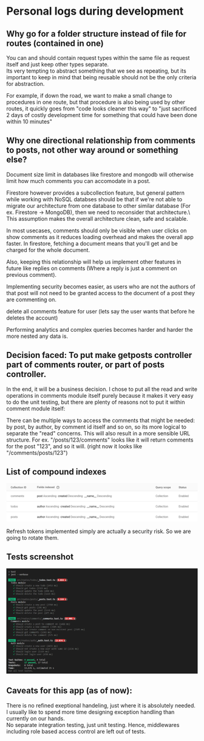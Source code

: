 # Personal logs during development

## Why go for a folder structure instead of file for routes (contained in one)
You can and should contain request types within the same file as request itself and just keep other types separate.\
Its very tempting to abstract something that we see as repeating, but its important to keep in mind that being reusable should not be the only criteria for abstraction.

For example, if down the road, we want to make a small change to procedures in one route, but that procedure is also being used by other routes, it quickly goes from "code looks cleaner this way" to "just sacrificed 2 days of costly development time for something that could have been done within 10 minutes"

## Why one directional relationship from comments to posts, not other way around or something else?

Document size limit in databases like firestore and mongodb will otherwise limit how much comments you can accomodate in a post.

Firestore however provides a subcollection feature, but general pattern while working with NoSQL databses should be that if we're not able to migrate our architecture from one database to other similar database (For ex. Firestore -> MongoDB), then we need to reconsider that architecture.\ This assumption makes the overall architecture clean, safe and scalable.

In most usecases, comments should only be visible when user clicks on show comments as it reduces loading overhead and makes the overall app faster. In firestore, fetching a document means that you'll get and be charged for the whole document.

Also, keeping this relationship will help us implement other features in future like replies on comments (Where a reply is just a comment on previous comment).

Implementing security becomes easier, as users who are not the authors of that post will not need to be granted access to the document of a post they are commenting on.

delete all comments feature for user (lets say the user wants that before he deletes the account)

Performing analytics and complex queries becomes harder and harder the more nested any data is.


## Decision faced: To put make getposts controller part of comments router, or part of posts controller.

In the end, it will be a business decision. I chose to put all the read and write operations in comments module itself purely because it makes it very easy to do the unit testing, but there are plenty of reasons not to put it within comment module itself:

There can be multiple ways to access the comments that might be needed: by post, by author, by comment id itself and so on, so its more logical to separate the "read" concerns. This will also result in a more sensible URL structure. For ex. "/posts/123/comments" looks like it will return comments for the post "123", and so it will. (right now it looks like "/comments/posts/123")



## List of compound indexes

![Terminal screenshot decipting tests](./index_screenshot.png)


Refresh tokens implemented simply are actually a security risk. So we are going to rotate them.


## Tests screenshot


![Terminal screenshot decipting tests](./screenshot.png)


## Caveats for this app (as of now):
There is no refined exeptional handeling, just where it is absolutely needed. I usually like to spend more time designing exception handling than currently on our hands.\
No separate integration testing, just unit testing. Hence, middlewares including role based access control are left out of tests.
